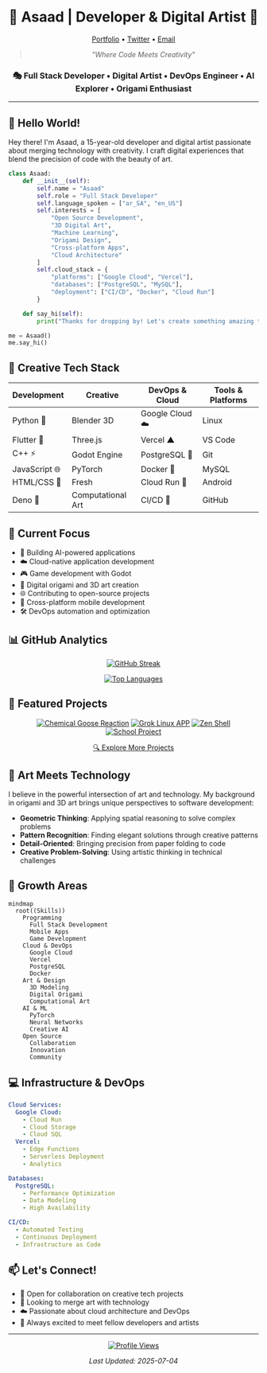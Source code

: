 <div align="center">

# 🚀 Asaad | Developer & Digital Artist 🎨

[Portfolio](https://asaadzx.is-a.dev) • [Twitter](https://x.com/Asaad123TY) • [Email](mailto:asaad.work2010@gmail.com)

> _"Where Code Meets Creativity"_

</div>

<div align="center">

### 🎭 Full Stack Developer • Digital Artist • DevOps Engineer • AI Explorer • Origami Enthusiast

</div>

---

## 👋 Hello World!

Hey there! I'm Asaad, a 15-year-old developer and digital artist passionate about merging technology with creativity. I craft digital experiences that blend the precision of code with the beauty of art.

```python
class Asaad:
    def __init__(self):
        self.name = "Asaad"
        self.role = "Full Stack Developer"
        self.language_spoken = ["ar_SA", "en_US"]
        self.interests = [
            "Open Source Development",
            "3D Digital Art",
            "Machine Learning",
            "Origami Design",
            "Cross-platform Apps",
            "Cloud Architecture"
        ]
        self.cloud_stack = {
            "platforms": ["Google Cloud", "Vercel"],
            "databases": ["PostgreSQL", "MySQL"],
            "deployment": ["CI/CD", "Docker", "Cloud Run"]
        }

    def say_hi(self):
        print("Thanks for dropping by! Let's create something amazing together!")

me = Asaad()
me.say_hi()
```

## 🎨 Creative Tech Stack

<div align="center">

| Development | Creative | DevOps & Cloud | Tools & Platforms |
|-------------|----------|----------------|------------------|
| Python 🐍 | Blender 3D | Google Cloud ☁️ | Linux |
| Flutter 📱 | Three.js | Vercel ▲ | VS Code |
| C++ ⚡ | Godot Engine | PostgreSQL 🐘 | Git |
| JavaScript 🌐 | PyTorch | Docker 🐋 | MySQL |
| HTML/CSS 🎨 | Fresh | Cloud Run 🚀 | Android |
| Deno 🦕 | Computational Art | CI/CD 🔄 | GitHub |

</div>

## 🌟 Current Focus

- 🤖 Building AI-powered applications
- ☁️ Cloud-native application development
- 🎮 Game development with Godot
- 📐 Digital origami and 3D art creation
- 🌐 Contributing to open-source projects
- 📱 Cross-platform mobile development
- 🛠️ DevOps automation and optimization

## 📊 GitHub Analytics

<div align="center">

[![GitHub Streak](https://github-readme-streak-stats.herokuapp.com/?user=asaadzx&theme=dark&background=000000)](https://github.com/asaadzx)

[![Top Languages](https://github-readme-stats.vercel.app/api/top-langs/?username=asaadzx&layout=compact&theme=dark)](https://github.com/asaadzx)

</div>

## 🎯 Featured Projects

<div align="center">

[![Chemical Goose Reaction](https://github-readme-stats.vercel.app/api/pin/?username=asaadzx&repo=Chemical-Goose-reaction&theme=dark)](https://github.com/asaadzx/Chemical-Goose-reaction)
[![Grok Linux APP](https://github-readme-stats.vercel.app/api/pin/?username=asaadzx&repo=Grok-Linux-APP&theme=dark)](https://github.com/asaadzx/Grok-Linux-APP)
[![Zen Shell](https://github-readme-stats.vercel.app/api/pin/?username=GhostFreakOS&repo=zenshell&theme=dark)](https://github.com/GhostFreakOS/Zenshell)
[![School Project](https://github-readme-stats.vercel.app/api/pin/?username=asaadzx&repo=Anas-bn-malek-School&theme=dark)](https://github.com/asaadzx/Anas-bn-malek-School)

[🔍 Explore More Projects](https://github.com/asaadzx?tab=repositories)

</div>

## 🎨 Art Meets Technology

I believe in the powerful intersection of art and technology. My background in origami and 3D art brings unique perspectives to software development:

- **Geometric Thinking**: Applying spatial reasoning to solve complex problems
- **Pattern Recognition**: Finding elegant solutions through creative patterns
- **Detail-Oriented**: Bringing precision from paper folding to code
- **Creative Problem-Solving**: Using artistic thinking in technical challenges

## 🌱 Growth Areas

```mermaid
mindmap
  root((Skills))
    Programming
      Full Stack Development
      Mobile Apps
      Game Development
    Cloud & DevOps
      Google Cloud
      Vercel
      PostgreSQL
      Docker
    Art & Design
      3D Modeling
      Digital Origami
      Computational Art
    AI & ML
      PyTorch
      Neural Networks
      Creative AI
    Open Source
      Collaboration
      Innovation
      Community
```

## 💻 Infrastructure & DevOps

```yaml
Cloud Services:
  Google Cloud:
    - Cloud Run
    - Cloud Storage
    - Cloud SQL
  Vercel:
    - Edge Functions
    - Serverless Deployment
    - Analytics

Databases:
  PostgreSQL:
    - Performance Optimization
    - Data Modeling
    - High Availability

CI/CD:
  - Automated Testing
  - Continuous Deployment
  - Infrastructure as Code
```

## 📫 Let's Connect!

- 💼 Open for collaboration on creative tech projects
- 🎨 Looking to merge art with technology
- ☁️ Passionate about cloud architecture and DevOps
- 🤝 Always excited to meet fellow developers and artists

<div align="center">

---

[![Profile Views](https://komarev.com/ghpvc/?username=asaadzx&style=flat-square&color=blue)](https://github.com/asaadzx)

_Last Updated: 2025-07-04_

</div>
